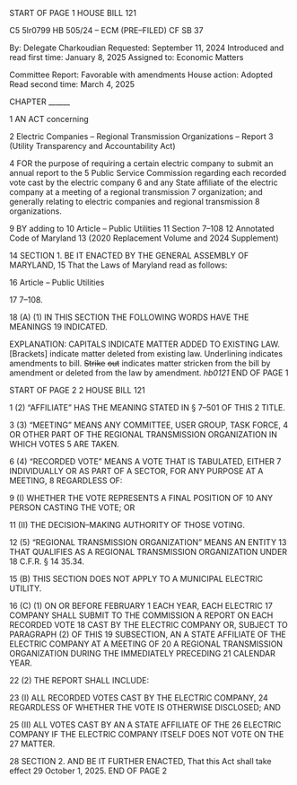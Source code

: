 START OF PAGE 1
HOUSE BILL 121

C5 5lr0799
HB 505/24 – ECM (PRE–FILED) CF SB 37

By: Delegate Charkoudian
Requested: September 11, 2024
Introduced and read first time: January 8, 2025
Assigned to: Economic Matters

Committee Report: Favorable with amendments
House action: Adopted
Read second time: March 4, 2025

CHAPTER ______

1 AN ACT concerning

2 Electric Companies – Regional Transmission Organizations – Report
3 (Utility Transparency and Accountability Act)

4 FOR the purpose of requiring a certain electric company to submit an annual report to the
5 Public Service Commission regarding each recorded vote cast by the electric company
6 and any State affiliate of the electric company at a meeting of a regional transmission
7 organization; and generally relating to electric companies and regional transmission
8 organizations.

9 BY adding to
10 Article – Public Utilities
11 Section 7–108
12 Annotated Code of Maryland
13 (2020 Replacement Volume and 2024 Supplement)

14 SECTION 1. BE IT ENACTED BY THE GENERAL ASSEMBLY OF MARYLAND,
15 That the Laws of Maryland read as follows:

16 Article – Public Utilities

17 7–108.

18 (A) (1) IN THIS SECTION THE FOLLOWING WORDS HAVE THE MEANINGS
19 INDICATED.

EXPLANATION: CAPITALS INDICATE MATTER ADDED TO EXISTING LAW.
[Brackets] indicate matter deleted from existing law.
Underlining indicates amendments to bill.
~~Strike~~ ~~out~~ indicates matter stricken from the bill by amendment or deleted from the law by
amendment. *hb0121*
END OF PAGE 1

START OF PAGE 2
2 HOUSE BILL 121

1 (2) “AFFILIATE” HAS THE MEANING STATED IN § 7–501 OF THIS
2 TITLE.

3 (3) “MEETING” MEANS ANY COMMITTEE, USER GROUP, TASK FORCE,
4 OR OTHER PART OF THE REGIONAL TRANSMISSION ORGANIZATION IN WHICH VOTES
5 ARE TAKEN.

6 (4) “RECORDED VOTE” MEANS A VOTE THAT IS TABULATED, EITHER
7 INDIVIDUALLY OR AS PART OF A SECTOR, FOR ANY PURPOSE AT A MEETING,
8 REGARDLESS OF:

9 (I) WHETHER THE VOTE REPRESENTS A FINAL POSITION OF
10 ANY PERSON CASTING THE VOTE; OR

11 (II) THE DECISION–MAKING AUTHORITY OF THOSE VOTING.

12 (5) “REGIONAL TRANSMISSION ORGANIZATION” MEANS AN ENTITY
13 THAT QUALIFIES AS A REGIONAL TRANSMISSION ORGANIZATION UNDER 18 C.F.R. §
14 35.34.

15 (B) THIS SECTION DOES NOT APPLY TO A MUNICIPAL ELECTRIC UTILITY.

16 (C) (1) ON OR BEFORE FEBRUARY 1 EACH YEAR, EACH ELECTRIC
17 COMPANY SHALL SUBMIT TO THE COMMISSION A REPORT ON EACH RECORDED VOTE
18 CAST BY THE ELECTRIC COMPANY OR, SUBJECT TO PARAGRAPH (2) OF THIS
19 SUBSECTION, AN A STATE AFFILIATE OF THE ELECTRIC COMPANY AT A MEETING OF
20 A REGIONAL TRANSMISSION ORGANIZATION DURING THE IMMEDIATELY PRECEDING
21 CALENDAR YEAR.

22 (2) THE REPORT SHALL INCLUDE:

23 (I) ALL RECORDED VOTES CAST BY THE ELECTRIC COMPANY,
24 REGARDLESS OF WHETHER THE VOTE IS OTHERWISE DISCLOSED; AND

25 (II) ALL VOTES CAST BY AN A STATE AFFILIATE OF THE
26 ELECTRIC COMPANY IF THE ELECTRIC COMPANY ITSELF DOES NOT VOTE ON THE
27 MATTER.

28 SECTION 2. AND BE IT FURTHER ENACTED, That this Act shall take effect
29 October 1, 2025.
END OF PAGE 2